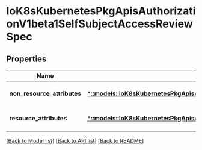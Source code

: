 # IoK8sKubernetesPkgApisAuthorizationV1beta1SelfSubjectAccessReviewSpec

## Properties
Name | Type | Description | Notes
------------ | ------------- | ------------- | -------------
**non_resource_attributes** | [***::models::IoK8sKubernetesPkgApisAuthorizationV1beta1NonResourceAttributes**](io.k8s.kubernetes.pkg.apis.authorization.v1beta1.NonResourceAttributes.md) | NonResourceAttributes describes information for a non-resource access request | [optional] [default to null]
**resource_attributes** | [***::models::IoK8sKubernetesPkgApisAuthorizationV1beta1ResourceAttributes**](io.k8s.kubernetes.pkg.apis.authorization.v1beta1.ResourceAttributes.md) | ResourceAuthorizationAttributes describes information for a resource access request | [optional] [default to null]

[[Back to Model list]](../README.md#documentation-for-models) [[Back to API list]](../README.md#documentation-for-api-endpoints) [[Back to README]](../README.md)


